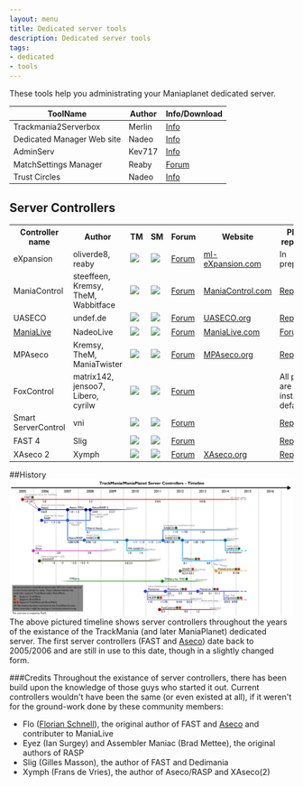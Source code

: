 ```yaml
---
layout: menu
title: Dedicated server tools
description: Dedicated server tools
tags:
- dedicated
- tools
---
```


These tools help you administrating your Maniaplanet dedicated server.

| ToolName                   | Author    | Info/Download                                                             |
|----------------------------|-----------|---------------------------------------------------------------------------|
| Trackmania2Serverbox       | Merlin    | [Info](http://forum.maniaplanet.com/viewtopic.php?f=261&t=5639)           |
| Dedicated Manager Web site | Nadeo     | [Info](http://forum.maniaplanet.com/viewtopic.php?f=261&t=12098)          |
| AdminServ                  | Kev717    | [Info](http://forum.maniaplanet.com/viewtopic.php?f=261&t=14419)          |
| MatchSettings Manager      | Reaby     | [Forum](http://forum.maniaplanet.com/viewtopic.php?f=465&t=17341)         |
| Trust Circles              | Nadeo     | [Info](http://forum.maniaplanet.com/viewtopic.php?f=261&t=12081)          |

## Server Controllers

<table>
<tr>
<th>Controller name</th><th>Author</th><th>TM</th><th>SM</th><th>Forum</th><th>Website</th><th>Plugins repository</th><th>Active</th>
</tr>
<tr>
<td>eXpansion</td><td>oliverde8, reaby</td><td><img src="../../img/yes.png" /></td><td><img src="../../img/yes.png" /></td><td><a href="http://forum.maniaplanet.com/viewforum.php?f=518">Forum</a></td><td><a href="http://www.ml-expansion.com/">ml-eXpansion.com</a></td><td>In preparation</td><td><img src="../../img/yes.png" /></td>
</tr>
<tr>
<td>ManiaControl</td><td>steeffeen, Kremsy, TheM, Wabbitface</td><td><img src="../../img/yes.png" /></td><td><img src="../../img/yes.png" /></td><td><a href="http://forum.maniaplanet.com/viewforum.php?f=479">Forum</a></td><td><a href="http://www.maniacontrol.com/">ManiaControl.com</a></td><td><a href="http://maniacontrol.com/plugins">Repository</a></td><td><img src="../../img/yes.png" /></td>
</tr>
<tr>
<td>UASECO</td><td>undef.de</td><td><img src="../../img/yes.png" /></td><td><img src="../../img/no.png" /></td><td><a href="http://forum.maniaplanet.com/viewforum.php?f=522">Forum</a></td><td><a href="http://www.uaseco.org/">UASECO.org</a></td><td><a href="http://www.uaseco.org/Plugins/">Repository</a></td><td><img src="../../img/yes.png" /></td>
</tr>
<tr>
<td><a href="http://maniaplanet.github.io/documentation/dedicated-server/tools/manialive.html">ManiaLive</a></td><td>NadeoLive</td><td><img src="../../img/yes.png" /></td><td><img src="../../img/yes.png" /></td><td><a href="http://forum.maniaplanet.com/viewforum.php?f=463">Forum</a></td><td><a href="http://www.manialive.com/">ManiaLive.com</a></td><td><a href="http://forum.maniaplanet.com/viewforum.php?f=47">Forum</a></td><td><img src="../../img/yes.png" /></td>
</tr>
<tr>
<td>MPAseco</td><td>Kremsy, TheM, ManiaTwister</td><td><img src="../../img/no.png" /></td><td><img src="../../img/yes.png" /></td><td><a href="http://forum.maniaplanet.com/viewforum.php?f=450">Forum</a></td><td><a href="http://www.mpaseco.org/">MPAseco.org</a></td><td><a href="http://www.mpaseco.org/plugins">Repository</a></td><td><img src="../../img/no.png" /></td>
</tr>
<tr>
<td>FoxControl</td><td> matrix142, jensoo7, Libero, cyrilw</td><td><img src="../../img/yes.png" /></td><td><img src="../../img/yes.png" /></td><td><a href="http://forum.maniaplanet.com/viewforum.php?f=328">Forum</a></td><td> </td><td>All plugins are installed by default</td><td><img src="../../img/no.png" /></td>
</tr>
<tr>
<td>Smart ServerControl</td><td>vni</td><td><img src="../../img/no.png" /></td><td><img src="../../img/yes.png" /></td><td><a href="http://forum.maniaplanet.com/viewforum.php?f=457">Forum</a></td><td> </td><td><a href="http://smarttool.org/plugins.php">Repository</a></td><td><img src="../../img/no.png" /></td>
</tr>
<tr>
<td>FAST 4</td><td>Slig</td><td><img src="../../img/yes.png" /></td><td><img src="../../img/no.png" /></td><td><a href="http://www.tm-forum.com/viewforum.php?f=126">Forum</a></td><td></td><td><a href="http://slig.info/fast4.0/3rd_party_plugins/">Repository</a></td><td><img src="../../img/no.png" /></td>
</tr>
<tr>
<td>XAseco 2</td><td>Xymph </td><td><img src="../../img/yes.png" /></td><td><img src="../../img/no.png" /></td><td><a href="http://www.tm-forum.com/viewforum.php?f=127">Forum</a></td><td><a href="http://www.xaseco.org/">XAseco.org</a></td><td><a href="http://plugins.xaseco.org/browse2.php">Repository</a></td><td><img src="../../img/no.png" /></td>
</tr>
<tr>
</tr>
</table>

##History
![Server controller Timeline](./img/servercontroller-timeline.jpg)
The above pictured timeline shows server controllers throughout the years of the existance of the TrackMania (and later ManiaPlanet) dedicated server. The first server controllers (FAST and <a href="http://maniaplanet.github.io/documentation/dedicated-server/tools/aseco.html">Aseco</a>) date back to 2005/2006 and are still in use to this date, though in a slightly changed form.

###Credits
Throughout the existance of server controllers, there has been build upon the knowledge of those guys who started it out. Current controllers wouldn't have been the same (or even existed at all), if it weren't for the ground-work done by these community members:
<ul><li>Flo (<a href="http://www.floschnell.de" target="_blank">Florian Schnell</a>), the original author of FAST and <a href="http://maniaplanet.github.io/documentation/dedicated-server/tools/aseco.html">Aseco</a> and contributer to ManiaLive</li><li>Eyez (Ian Surgey) and Assembler Maniac (Brad Mettee), the original authors of RASP</li><li>Slig (Gilles Masson), the author of FAST and Dedimania</li><li>Xymph (Frans de Vries), the author of Aseco/RASP and XAseco(2)</li></ul>
